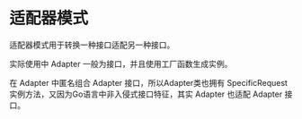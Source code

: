 # 适配器模式

适配器模式用于转换一种接口适配另一种接口。

实际使用中 Adapter 一般为接口，并且使用工厂函数生成实例。

在 Adapter 中匿名组合 Adapter 接口，所以Adapter类也拥有 SpecificRequest 实例方法，又因为Go语言中非入侵式接口特征，其实 Adapter 也适配 Adapter 接口。
